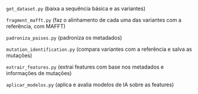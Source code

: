 ```get_dataset.py``` (baixa a sequência básica e as variantes)

```fragment_mafft.py``` (faz o alinhamento de cada uma das variantes com a referência, com MAFFT)

```padroniza_paises.py``` (padroniza os metadados)

```mutation_identification.py``` (compara variantes com a referência e salva as mutações)

```extrair_features.py``` (extrai features com base nos metadados e informações de mutações)

```aplicar_modelos.py``` (aplica e avalia modelos de IA sobre as features)

